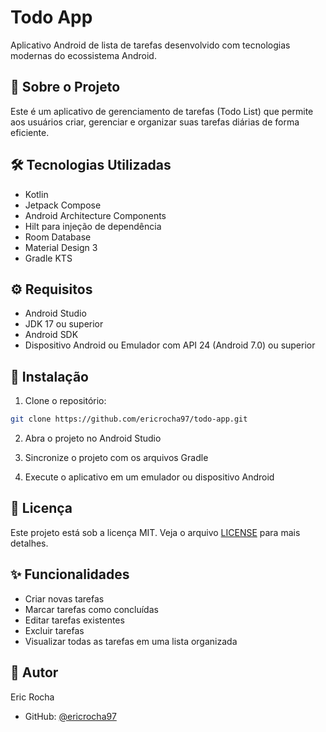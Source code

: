 # Todo App

Aplicativo Android de lista de tarefas desenvolvido com tecnologias modernas do ecossistema Android.

## 📱 Sobre o Projeto

Este é um aplicativo de gerenciamento de tarefas (Todo List) que permite aos usuários criar, gerenciar e organizar suas tarefas diárias de forma eficiente.

## 🛠️ Tecnologias Utilizadas

- Kotlin
- Jetpack Compose
- Android Architecture Components
- Hilt para injeção de dependência
- Room Database
- Material Design 3
- Gradle KTS

## ⚙️ Requisitos

- Android Studio
- JDK 17 ou superior
- Android SDK
- Dispositivo Android ou Emulador com API 24 (Android 7.0) ou superior

## 🚀 Instalação

1. Clone o repositório:
```bash
git clone https://github.com/ericrocha97/todo-app.git
```

2. Abra o projeto no Android Studio

3. Sincronize o projeto com os arquivos Gradle

4. Execute o aplicativo em um emulador ou dispositivo Android

## 📄 Licença

Este projeto está sob a licença MIT. Veja o arquivo [LICENSE](LICENSE) para mais detalhes.

## ✨ Funcionalidades

- Criar novas tarefas
- Marcar tarefas como concluídas
- Editar tarefas existentes
- Excluir tarefas
- Visualizar todas as tarefas em uma lista organizada

## 👤 Autor

Eric Rocha
- GitHub: [@ericrocha97](https://github.com/ericrocha97)

